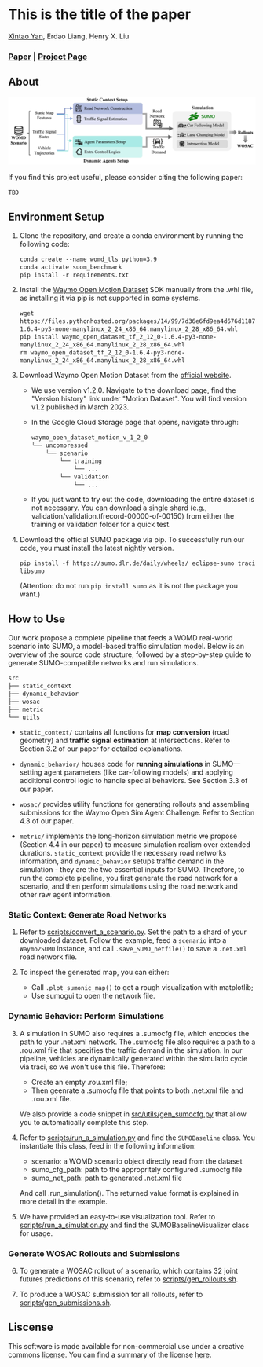 # This is the title of the paper
[Xintao Yan](), Erdao Liang, Henry X. Liu
### [Paper]() | [Project Page]()



## About

![Overall Framework](./docs/framework.jpg)

If you find this project useful, please consider citing the following paper:

```
TBD
```

## Environment Setup

1. Clone the repository, and create a conda environment by running the following code:
    ```
    conda create --name womd_tls python=3.9
    conda activate suom_benchmark
    pip install -r requirements.txt
    ```

2. Install the [Waymo Open Motion Dataset](https://github.com/waymo-research/waymo-open-dataset) SDK manually from the .whl file, as installing it via pip is not supported in some systems.
    ```
    wget https://files.pythonhosted.org/packages/14/99/7d36e6fd9ea4d676d1187c1698f6d837d151ea04fc3172c5c6e9dfa2806d/waymo_open_dataset_tf_2_12_0-1.6.4-py3-none-manylinux_2_24_x86_64.manylinux_2_28_x86_64.whl
    pip install waymo_open_dataset_tf_2_12_0-1.6.4-py3-none-manylinux_2_24_x86_64.manylinux_2_28_x86_64.whl
    rm waymo_open_dataset_tf_2_12_0-1.6.4-py3-none-manylinux_2_24_x86_64.manylinux_2_28_x86_64.whl
    ```

3. Download Waymo Open Motion Dataset from the [official website](https://waymo.com/open/download/#). 
    - We use version v1.2.0. Navigate to the download page, find the "Version history" link under "Motion Dataset". You will find version v1.2 published in March 2023.
    - In the Google Cloud Storage page that opens, navigate through:
        ```
        waymo_open_dataset_motion_v_1_2_0
        └── uncompressed
            └── scenario
                └── training
                    └── ...
                └── validation
                    └── ...
        ```
     
    - If you just want to try out the code, downloading the entire dataset is not necessary. You can download a single shard (e.g., validation/validation.tfrecord-00000-of-00150) from either the training or validation folder for a quick test.

4. Download the official SUMO package via pip. To successfully run our code, you must install the latest nightly version.
    ```
    pip install -f https://sumo.dlr.de/daily/wheels/ eclipse-sumo traci libsumo
    ```

    (Attention: do not run `pip install sumo` as it is not the package you want.)

## How to Use

Our work propose a complete pipeline that feeds a WOMD real-world scenario into SUMO, a model-based traffic simulation model.  Below is an overview of the source code structure, followed by a step-by-step guide to generate SUMO-compatible networks and run simulations.
```
src
├── static_context
├── dynamic_behavior
├── wosac
├── metric
└── utils
```

- `static_context/` contains all functions for **map conversion** (road geometry) and **traffic signal estimation** at intersections. Refer to Section 3.2 of our paper for detailed explanations.

- `dynamic_behavior/`  houses code for **running simulations** in SUMO—setting agent parameters (like car-following models) and applying additional control logic to handle special behaviors. See Section 3.3 of our paper.

- `wosac/` provides utility functions for generating rollouts and assembling submissions for the Waymo Open Sim Agent Challenge. Refer to Section 4.3 of our paper.

- `metric/` implements the long-horizon simulation metric we propose (Section 4.4 in our paper) to measure simulation realism over extended durations.
`static_context` provide the necessary road networks information, and `dynamic_behavior` setups traffic demand in the simulation - they are the two essential inputs for SUMO. Therefore, to run the complete pipeline, you first generate the road network for a scenario, and then perform simulations using the road network and other raw agent information.

### Static Context: Generate Road Networks

1. Refer to [scripts/convert_a_scenario.py](./scripts/convert_a_scenario.py). Set the path to a shard of your downloaded dataset. Follow the example, feed a `scenario` into a `Waymo2SUMO` instance, and call `.save_SUMO_netfile()` to save a `.net.xml` road network file.

2. To inspect the generated map, you can either:
    - Call `.plot_sumonic_map()` to get a rough visualization with matplotlib;
    - Use sumogui to open the network file.

### Dynamic Behavior: Perform Simulations

3. A simulation in SUMO also requires a .sumocfg file, which encodes the path to your .net.xml network. The .sumocfg file also requires a path to a .rou.xml file that specifies the traffic demand in the simulation. In our pipeline, vehicles are dynamically generated within the simulatio cycle via traci, so we won't use this file. Therefore:

    - Create an empty .rou.xml file;
    - Then geenrate a .sumocfg file that points to both .net.xml file and .rou.xml file.

    We also provide a code snippet in [src/utils/gen_sumocfg.py](./src/utils/gen_sumocfg.py) that allow you to automatically complete this step.

4. Refer to [scripts/run_a_simulation.py](./scripts/run_a_simulation.py) and find the `SUMOBaseline` class. You instantiate this class, feed in the following information:
    - scenario: a WOMD scenario object directly read from the dataset
    - sumo_cfg_path: path to the appropritely configured .sumocfg file
    - sumo_net_path: path to generated .net.xml file

    And call .run_simulation(). The returned value format is explained in more detail in the example.

5. We have provided an easy-to-use visualization tool. Refer to [scripts/run_a_simulation.py](./scripts/run_a_simulation.py) and find the SUMOBaselineVisualizer class for usage.

### Generate WOSAC Rollouts and Submissions

6. To generate a WOSAC rollout of a scenario, which contains 32 joint futures predictions of this scenario, refer to [scripts/gen_rollouts.sh](./scripts/gen_rollouts.sh).

7. To produce a WOSAC submission for all rollouts, refer to [scripts/gen_submissions.sh](./scripts/gen_submissions.sh).

## Liscense

This software is made available for non-commercial use under a creative commons [license](./LICENSE). You can find a summary of the license [here](https://creativecommons.org/licenses/by-nc/4.0/).